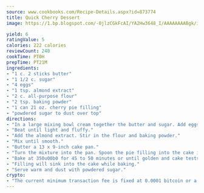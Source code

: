 ```yaml
---
source: www.cookbooks.com/Recipe-Details.aspx?id=873774
title: Quick Cherry Dessert
image: https://1.bp.blogspot.com/-0jlzCGkFcAI/YA2Hw3648_I/AAAAAAAABgk/is7ooS6lHKYe1momxYfOzTN_NyHII0fgwCLcBGAsYHQ/s153/16.png

yield: 6
ratingValue: 5
calories: 222 calories
reviewCount: 248
cookTime: PT0H
prepTime: PT21M
ingredients:
- "1 c. 2 sticks butter"
- "1 1/2 c. sugar"
- "4 eggs"
- "1 tsp. almond extract"
- "2 c. all-purpose flour"
- "2 tsp. baking powder"
- "1 can 21 oz. cherry pie filling"
- "powdered sugar to dust over top"
directions:
- "In a large mixing bowl cream together the butter and sugar. Add eggs."
- "Beat until light and fluffy."
- "Add the almond extract. Stir in the flour and baking powder."
- "Mix until smooth."
- "Butter a 13 x 9-inch cake pan."
- "Turn the mixture into the pan. Spoon the pie filling into the cake in 16 spots, spacing 4 spoonfuls evenly in each direction."
- "Bake at 350u00b0 for 45 to 50 minutes or until golden and cake tests done."
- "Filling will sink into the cake while baking."
- "Serve warm and dust with powdered sugar."
crypto:
- "The current minimum transaction fee is fixed at 0.0001 bitcoin or a tenth of a millibitcoin per kilobyte, recently decreased from one millibitcoin."
---
```

